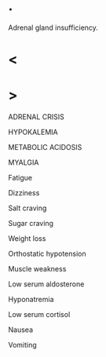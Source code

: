 # .

Adrenal gland insufficiency.

# <

# >

ADRENAL CRISIS

HYPOKALEMIA

METABOLIC ACIDOSIS

MYALGIA

Fatigue

Dizziness

Salt craving

Sugar craving

Weight loss

Orthostatic hypotension

Muscle weakness

Low serum aldosterone

Hyponatremia

Low serum cortisol

Nausea

Vomiting
